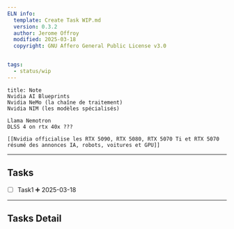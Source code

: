 ```yaml
---
ELN info:
  template: Create Task WIP.md
  version: 0.3.2
  author: Jerome Offroy
  modified: 2025-03-18
  copyright: GNU Affero General Public License v3.0


tags:
  - status/wip
---
```



````ad-note
title: Note
Nvidia AI Blueprints
Nvidia NeMo (la chaîne de traitement)
Nvidia NIM (les modèles spécialisés)

Llama Nemotron
DLSS 4 on rtx 40x ??? 

[[Nvidia officialise les RTX 5090, RTX 5080, RTX 5070 Ti et RTX 5070  résumé des annonces IA, robots, voitures et GPU]]
````


---
## Tasks
- [ ] Task1 ➕ 2025-03-18

---
## Tasks Detail





